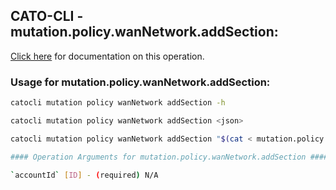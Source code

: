 
## CATO-CLI - mutation.policy.wanNetwork.addSection:
[Click here](https://api.catonetworks.com/documentation/#mutation-mutation.policy.wanNetwork.addSection) for documentation on this operation.

### Usage for mutation.policy.wanNetwork.addSection:

```bash
catocli mutation policy wanNetwork addSection -h

catocli mutation policy wanNetwork addSection <json>

catocli mutation policy wanNetwork addSection "$(cat < mutation.policy.wanNetwork.addSection.json)"

#### Operation Arguments for mutation.policy.wanNetwork.addSection ####

`accountId` [ID] - (required) N/A    
